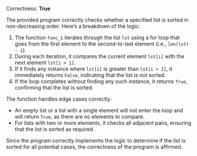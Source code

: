 Correctness: **True**

The provided program correctly checks whether a specified list is sorted in non-decreasing order. Here’s a breakdown of the logic:

1. The function `func_1` iterates through the list `lst` using a for loop that goes from the first element to the second-to-last element (i.e., `len(lst) - 1`).
2. During each iteration, it compares the current element `lst[i]` with the next element `lst[i + 1]`.
3. If it finds any instance where `lst[i]` is greater than `lst[i + 1]`, it immediately returns `False`, indicating that the list is not sorted.
4. If the loop completes without finding any such instance, it returns `True`, confirming that the list is sorted.

The function handles edge cases correctly:
- An empty list or a list with a single element will not enter the loop and will return `True`, as there are no elements to compare.
- For lists with two or more elements, it checks all adjacent pairs, ensuring that the list is sorted as required.

Since the program correctly implements the logic to determine if the list is sorted for all potential cases, the correctness of the program is affirmed.